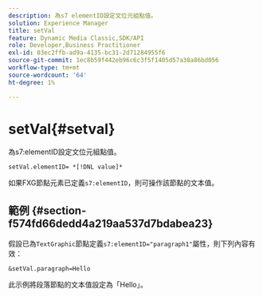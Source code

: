 ```yaml
---
description: 為s7 elementID設定文位元組點值。
solution: Experience Manager
title: setVal
feature: Dynamic Media Classic,SDK/API
role: Developer,Business Practitioner
exl-id: 03ec2ffb-ad9a-4135-bc31-2d71284955f6
source-git-commit: 1ec8b59f442eb96c6c3f5f1405d57a38a86bd056
workflow-type: tm+mt
source-wordcount: '64'
ht-degree: 1%

---
```


# setVal{#setval}

為s7:elementID設定文位元組點值。

`setVal.elementID= *[!DNL value]*`

如果FXG節點元素已定義`s7:elementID`，則可操作該節點的文本值。

## 範例 {#section-f574fd66dedd4a219aa537d7bdabea23}

假設已為`TextGraphic`節點定義`s7:elementID="paragraph1"`屬性，則下列內容有效：

`&setVal.paragraph=Hello`

此示例將段落節點的文本值設定為「Hello」。
